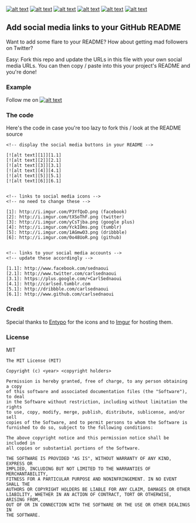 <!-- display the social media buttons in your README -->

[![alt text][1]][1.1]
[![alt text][2]][2.1]
[![alt text][3]][3.1]
[![alt text][4]][4.1]
[![alt text][5]][5.1]
[![alt text][6]][6.1]


<!-- links to social media icons -->
<!-- no need to change these -->

[1]: http://i.imgur.com/P3YfQoD.png (facebook)
[2]: http://i.imgur.com/tXSoThF.png (twitter)
[3]: http://i.imgur.com/yCsTjba.png (google plus)
[4]: http://i.imgur.com/YckIOms.png (tumblr)
[5]: http://i.imgur.com/1AGmwO3.png (dribbble)
[6]: http://i.imgur.com/0o48UoR.png (github)


<!-- links to your social media accounts -->
<!-- update these accordingly -->

[1.1]: http://www.facebook.com/sednaoui
[2.1]: http://www.twitter.com/carlsednaoui
[3.1]: https://plus.google.com/+CarlSednaoui
[4.1]: http://carlsed.tumblr.com
[5.1]: http://dribbble.com/carlsednaoui
[6.1]: http://www.github.com/carlsednaoui

## Add social media links to your GitHub README
Want to add some flare to your README? How about getting mad followers on Twitter?

Easy: Fork this repo and update the URLs in this file with your own social media URLs. You can then copy / paste into this your project's README and you're done!

### Example
Follow me on [![alt text][2]][2.1]

### The code
Here's the code in case you're too lazy to fork this / look at the README source

    <!-- display the social media buttons in your README -->

    [![alt text][1]][1.1]
    [![alt text][2]][2.1]
    [![alt text][3]][3.1]
    [![alt text][4]][4.1]
    [![alt text][5]][5.1]
    [![alt text][6]][6.1]


    <!-- links to social media icons -->
    <!-- no need to change these -->

    [1]: http://i.imgur.com/P3YfQoD.png (facebook)
    [2]: http://i.imgur.com/tXSoThF.png (twitter)
    [3]: http://i.imgur.com/yCsTjba.png (google plus)
    [4]: http://i.imgur.com/YckIOms.png (tumblr)
    [5]: http://i.imgur.com/1AGmwO3.png (dribbble)
    [6]: http://i.imgur.com/0o48UoR.png (github)


    <!-- links to your social media accounts -->
    <!-- update these accordingly -->

    [1.1]: http://www.facebook.com/sednaoui
    [2.1]: http://www.twitter.com/carlsednaoui
    [3.1]: https://plus.google.com/+CarlSednaoui
    [4.1]: http://carlsed.tumblr.com
    [5.1]: http://dribbble.com/carlsednaoui
    [6.1]: http://www.github.com/carlsednaoui

### Credit
Special thanks to [Entypo](http://www.entypo.com/) for the icons and to [Imgur](http://imgur.com/tXSoThF,1AGmwO3,yCsTjba,0o48UoR,P3YfQoD,YckIOms#1) for hosting them.

### License
MIT

    The MIT License (MIT)

    Copyright (c) <year> <copyright holders>

    Permission is hereby granted, free of charge, to any person obtaining a copy
    of this software and associated documentation files (the "Software"), to deal
    in the Software without restriction, including without limitation the rights
    to use, copy, modify, merge, publish, distribute, sublicense, and/or sell
    copies of the Software, and to permit persons to whom the Software is
    furnished to do so, subject to the following conditions:

    The above copyright notice and this permission notice shall be included in
    all copies or substantial portions of the Software.

    THE SOFTWARE IS PROVIDED "AS IS", WITHOUT WARRANTY OF ANY KIND, EXPRESS OR
    IMPLIED, INCLUDING BUT NOT LIMITED TO THE WARRANTIES OF MERCHANTABILITY,
    FITNESS FOR A PARTICULAR PURPOSE AND NONINFRINGEMENT. IN NO EVENT SHALL THE
    AUTHORS OR COPYRIGHT HOLDERS BE LIABLE FOR ANY CLAIM, DAMAGES OR OTHER
    LIABILITY, WHETHER IN AN ACTION OF CONTRACT, TORT OR OTHERWISE, ARISING FROM,
    OUT OF OR IN CONNECTION WITH THE SOFTWARE OR THE USE OR OTHER DEALINGS IN
    THE SOFTWARE.
